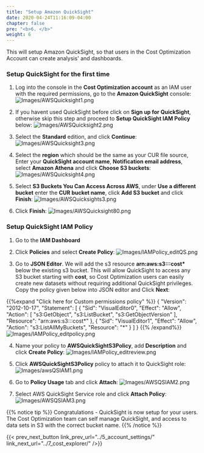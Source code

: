 ```yaml
---
title: "Setup Amazon QuickSight"
date: 2020-04-24T11:16:09-04:00
chapter: false
pre: "<b>6. </b>"
weight: 6
---
```


This will setup Amazon QuickSight, so that users in the Cost Optimization Account can create analysis' and dashboards.

###  Setup QuickSight for the first time

1. Log into the console in the **Cost Optimization account** as an IAM user with the required permissions, go to the **Amazon QuickSight** console:
![Images/AWSQuicksight1.png](/Cost/100_1_AWS_Account_Setup/Images/AWSQuicksight1.png)

2. If you havent used QuickSight before click on **Sign up for QuickSight**, otherwise skip this step and proceed to **Setup QuickSight IAM Policy** below:
![Images/AWSQuicksight2.png](/Cost/100_1_AWS_Account_Setup/Images/AWSQuicksight2.png)

3. Select the **Standard** edition, and click **Continue**:
![Images/AWSQuicksight3.png](/Cost/100_1_AWS_Account_Setup/Images/AWSQuicksight3.png)

4. Select the **region** which should be the same as your CUR file source, Enter your **QuickSight account name**, **Notification email address**, select **Amazon Athena** and click **Choose S3 buckets**:
![Images/AWSQuicksight4.png](/Cost/100_1_AWS_Account_Setup/Images/AWSQuicksight4.png)

5. Select **S3 Buckets You Can Access Across AWS**, under **Use a different bucket** enter the **CUR bucket name**, click **Add S3 bucket** and click **Finish**:
![Images/AWSQuicksights3.png](/Cost/100_1_AWS_Account_Setup/Images/AWSQuicksights3.png)

6. Click **Finish**:
![Images/AWSQuicksight80.png](/Cost/100_1_AWS_Account_Setup/Images/AWSQuicksight80.png)

### Setup QuickSight IAM Policy

1. Go to the **IAM Dashboard**

2. Click **Policies** and select **Create Policy**:
![Images/IAMPolicy_editQS.png](/Cost/100_1_AWS_Account_Setup/Images/IAMPolicy_editQS.png)

3. Go to **JSON Editor**. We will add the s3 resource **arn:aws:s3:::cost\*** below the existing s3 bucket. This will allow QuickSight to access any S3 bucket starting with **cost**, so Cost Optimization users can easily create new datasets without requiring additional QuickSight privileges. Copy the policy given below into JSON editor and Click **Next**: 

{{%expand "Click here for Custom permissions policy" %}}
    {
    "Version": "2012-10-17",
    "Statement": [
        {
            "Sid": "VisualEditor0",
            "Effect": "Allow",
            "Action": [
                "s3:GetObject",
                "s3:ListBucket",
                "s3:GetObjectVersion"
            ],
            "Resource": "arn:aws:s3:::cost*"
        },
        {
            "Sid": "VisualEditor1",
            "Effect": "Allow",
            "Action": "s3:ListAllMyBuckets",
            "Resource": "*"
        }
    ]
}
{{% /expand%}}
![Images/IAMPolicy_editpolicy.png](/Cost/100_1_AWS_Account_Setup/Images/IAMPolicy_editpolicy.png)

4. Name your policy to **AWSQuickSightS3Policy**, add **Description** and click **Create Policy**:
![Images/IAMPolicy_editreview.png](/Cost/100_1_AWS_Account_Setup/Images/IAMPolicy_editreview.png)

5. Click **AWSQuickSightS3Policy** policy to attach it to QuickSight role:
![Images/awsQSIAM1.png](/Cost/100_1_AWS_Account_Setup/Images/awsQSIAM1.png)

6. Go to **Policy Usage** tab and click **Attach**:
![Images/AWSQSIAM2.png](/Cost/100_1_AWS_Account_Setup/Images/AWSQSIAM2.png)

7. Select AWS QuickSight Service role and click **Attach Policy**:
![Images/AWSQSIAM3.png](/Cost/100_1_AWS_Account_Setup/Images/AWSQSIAM3.png)


{{% notice tip %}}
Congratulations - QuickSight is now setup for your users. The Cost Optimization team can self manage QuickSight, and access to data sets in S3 with the correct bucket name.
{{% /notice %}}

{{< prev_next_button link_prev_url="../5_account_settings/" link_next_url="../7_cost_explorer/" />}}